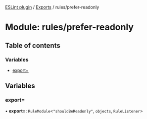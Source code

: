 [ESLint plugin](../index.md) / [Exports](../modules.md) / rules/prefer-readonly

# Module: rules/prefer-readonly

## Table of contents

### Variables

- [export&#x3D;](rules_prefer_readonly.md#export&#x3D;)

## Variables

### export&#x3D;

• **export=**: `RuleModule`<``"shouldBeReadonly"``, `objects`, `RuleListener`\>
